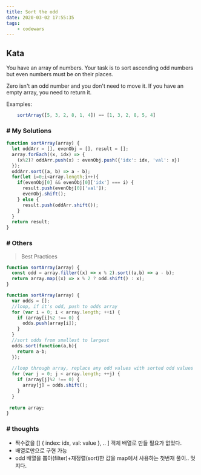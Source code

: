 ```yaml
---
title: Sort the odd
date: 2020-03-02 17:55:35
tags:
    - codewars
---
```


## Kata
You have an array of numbers.
Your task is to sort ascending odd numbers but even numbers must be on their places.

Zero isn't an odd number and you don't need to move it. If you have an empty array, you need to return it.

Examples:
```javascript
    sortArray([5, 3, 2, 8, 1, 4]) == [1, 3, 2, 8, 5, 4]
```

### # My Solutions
```javascript
function sortArray(array) {
  let oddArr = [], evenObj = [], result = [];
  array.forEach((x, idx) => {
    (x%2)? oddArr.push(x) : evenObj.push({'idx': idx, 'val': x})
  });
  oddArr.sort((a, b) => a - b);
  for(let i=0;i<array.length;i++){
    if(evenObj[0] && evenObj[0]['idx'] === i) {
      result.push(evenObj[0]['val']);
      evenObj.shift();
    } else {
      result.push(oddArr.shift());
    }
  }
  return result;
}
```

### # Others
> Best Practices

```javascript
function sortArray(array) {
  const odd = array.filter((x) => x % 2).sort((a,b) => a - b);
  return array.map((x) => x % 2 ? odd.shift() : x);
}
```

```javascript
function sortArray(array) {
  var odds = [];
  //loop, if it's odd, push to odds array
  for (var i = 0; i < array.length; ++i) {
    if (array[i]%2 !== 0) {
      odds.push(array[i]);
    }
  }
  //sort odds from smallest to largest
  odds.sort(function(a,b){
    return a-b;
  });
  
  //loop through array, replace any odd values with sorted odd values
  for (var j = 0; j < array.length; ++j) {
    if (array[j]%2 !== 0) {
      array[j] = odds.shift();
    }
  }
  
 return array;
}
```


### # thoughts
 - 짝수값을 [] { index: idx, val: value }, .. ] 객체 배열로 만들 필요가 없었다.
 - 배열로만으로 구현 가능
 - odd 배열을 뽑아(filter)+재정렬(sort)한 값을 map에서 사용하는 첫번재 풀이.. 멋지다.

